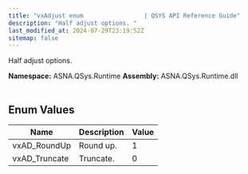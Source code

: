 ```yaml
---
title: "vxAdjust enum                 | QSYS API Reference Guide"
description: "Half adjust options. "
last_modified_at: 2024-07-29T23:19:52Z
sitemap: false
---
```


Half adjust options.

**Namespace:** ASNA.QSys.Runtime
**Assembly:** ASNA.QSys.Runtime.dll
<br>
<br>

## Enum Values

| Name | Description | Value
| --- | --- | --- 
| vxAD_RoundUp | Round up. | 1 |
| vxAD_Truncate | Truncate. | 0 |
